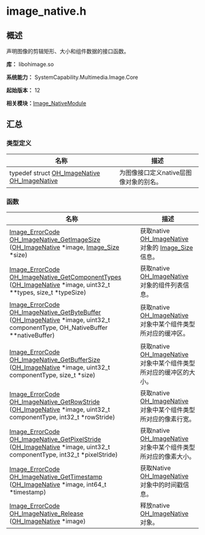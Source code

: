 # image_native.h


## 概述

声明图像的剪辑矩形、大小和组件数据的接口函数。

**库：** libohimage.so

**系统能力：** SystemCapability.Multimedia.Image.Core

**起始版本：** 12

**相关模块：**[Image_NativeModule](_image___native_module.md)


## 汇总


### 类型定义

| 名称 | 描述 | 
| -------- | -------- |
| typedef struct [OH_ImageNative](_image___native_module.md#oh_imagenative) [OH_ImageNative](_image___native_module.md#oh_imagenative) | 为图像接口定义native层图像对象的别名。  | 


### 函数

| 名称 | 描述 | 
| -------- | -------- |
| [Image_ErrorCode](_image___native_module.md#image_errorcode) [OH_ImageNative_GetImageSize](_image___native_module.md#oh_imagenative_getimagesize) ([OH_ImageNative](_image___native_module.md#oh_imagenative) \*image, [Image_Size](_image___size.md) \*size) | 获取native [OH_ImageNative](_image___native_module.md#oh_imagenative) 对象的 [Image_Size](_image___size.md) 信息。  | 
| [Image_ErrorCode](_image___native_module.md#image_errorcode) [OH_ImageNative_GetComponentTypes](_image___native_module.md#oh_imagenative_getcomponenttypes) ([OH_ImageNative](_image___native_module.md#oh_imagenative) \*image, uint32_t \*\*types, size_t \*typeSize) | 获取native [OH_ImageNative](_image___native_module.md#oh_imagenative) 对象的组件列表信息。  | 
| [Image_ErrorCode](_image___native_module.md#image_errorcode) [OH_ImageNative_GetByteBuffer](_image___native_module.md#oh_imagenative_getbytebuffer) ([OH_ImageNative](_image___native_module.md#oh_imagenative) \*image, uint32_t componentType, OH_NativeBuffer \*\*nativeBuffer) | 获取native [OH_ImageNative](_image___native_module.md#oh_imagenative) 对象中某个组件类型所对应的缓冲区。  | 
| [Image_ErrorCode](_image___native_module.md#image_errorcode) [OH_ImageNative_GetBufferSize](_image___native_module.md#oh_imagenative_getbuffersize) ([OH_ImageNative](_image___native_module.md#oh_imagenative) \*image, uint32_t componentType, size_t \*size) | 获取native [OH_ImageNative](_image___native_module.md#oh_imagenative) 对象中某个组件类型所对应的缓冲区的大小。  | 
| [Image_ErrorCode](_image___native_module.md#image_errorcode) [OH_ImageNative_GetRowStride](_image___native_module.md#oh_imagenative_getrowstride) ([OH_ImageNative](_image___native_module.md#oh_imagenative) \*image, uint32_t componentType, int32_t \*rowStride) | 获取native [OH_ImageNative](_image___native_module.md#oh_imagenative) 对象中某个组件类型所对应的像素行宽。  | 
| [Image_ErrorCode](_image___native_module.md#image_errorcode) [OH_ImageNative_GetPixelStride](_image___native_module.md#oh_imagenative_getpixelstride) ([OH_ImageNative](_image___native_module.md#oh_imagenative) \*image, uint32_t componentType, int32_t \*pixelStride) | 获取native [OH_ImageNative](_image___native_module.md#oh_imagenative) 对象中某个组件类型所对应的像素大小。  | 
| [Image_ErrorCode](_image___native_module.md#image_errorcode) [OH_ImageNative_GetTimestamp](_image___native_module.md#oh_imagenative_gettimestamp) ([OH_ImageNative](_image___native_module.md#oh_imagenative) \*image, int64_t \*timestamp) | 获取Native [OH_ImageNative](_image___native_module.md#oh_imagenative) 对象中的时间戳信息。 | 
| [Image_ErrorCode](_image___native_module.md#image_errorcode) [OH_ImageNative_Release](_image___native_module.md#oh_imagenative_release) ([OH_ImageNative](_image___native_module.md#oh_imagenative) \*image) | 释放native [OH_ImageNative](_image___native_module.md#oh_imagenative) 对象。  | 
